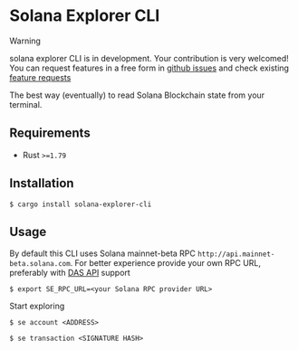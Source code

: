 # Solana Explorer CLI

> [!WARNING]
> solana explorer CLI is in development. Your contribution is very welcomed! You can request features in a free form in [github issues](https://github.com/dmshvetsov/solana-explorer-cli/issues/new) and check existing [feature requests](https://github.com/dmshvetsov/solana-explorer-cli/issues?q=is%3Aissue+label%3A%22feature+request%22)

The best way (eventually) to read Solana Blockchain state from your terminal.

## Requirements

* Rust `>=1.79`

## Installation

    $ cargo install solana-explorer-cli

## Usage

By default this CLI uses Solana mainnet-beta RPC `http://api.mainnet-beta.solana.com`. For better experience provide your own RPC URL, preferably with [DAS API](https://developers.metaplex.com/rpc-providers#rp-cs-available) support

    $ export SE_RPC_URL=<your Solana RPC provider URL>

Start exploring

    $ se account <ADDRESS>

    $ se transaction <SIGNATURE HASH>
